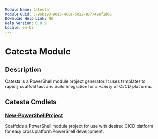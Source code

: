 ```yaml
---
Module Name: Catesta
Module Guid: 6796b193-9013-468a-b022-837749af2d06
Download Help Link: NA
Help Version: 0.8.9
Locale: en-US
---
```


# Catesta Module
## Description
Catesta is a PowerShell module project generator. It uses templates to rapidly scaffold test and build integration for a variety of CI/CD platforms.

## Catesta Cmdlets
### [New-PowerShellProject](New-PowerShellProject.md)
Scaffolds a PowerShell module project for use with desired CICD platform for easy cross platform PowerShell development.


